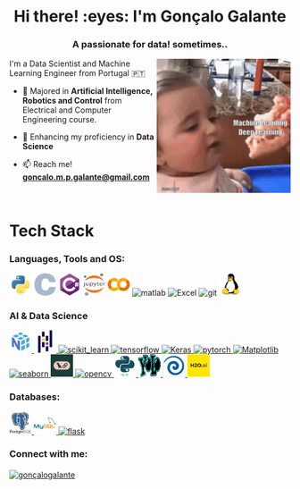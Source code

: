 <!--
**goncalogalante/goncalogalante** is a ✨ _special_ ✨ repository because its `README.md` (this file) appears on your GitHub profile.

Here are some ideas to get you started:

- 🔭 I’m currently working on ...
- 🌱 I’m currently learning ...
- 👯 I’m looking to collaborate on ...
- 🤔 I’m looking for help with ...
- 💬 Ask me about ...
- 📫 How to reach me: ...
- 😄 Pronouns: ...
- ⚡ Fun fact: ...
-->


<h1 align="center"> Hi there! :eyes: I'm Gonçalo Galante</h1>
<h3 align="center"> A passionate for data! sometimes.. </h3>

<img align="right" alt="Machine Learning" width="240" src="https://github.com/goncalogalante/goncalogalante/blob/main/machine-learning-baby-crying.gif">
<!--<img align ="right" alt="Coding" width="200" src="https://tenor.com/pt-BR/view/machine-learning-gif-26114644"> !-->

I'm a Data Scientist and Machine Learning Engineer from Portugal 🇵🇹

- 🤖 Majored in **Artificial Intelligence, Robotics and Control** from Electrical and Computer Engineering course.

- 🌱 Enhancing my proficiency in **Data Science**

- 📫 Reach me! **goncalo.m.p.galante@gmail.com**

<!--- ⚡ Fun fact: **dont know**!-->
<br>

# Tech Stack


<h3 align="left">Languages, Tools and OS:</h3>
<p align="left"> 

<img src="https://raw.githubusercontent.com/devicons/devicon/master/icons/python/python-original.svg" alt="python" width="40" height="40"/>
<img src="https://raw.githubusercontent.com/devicons/devicon/master/icons/c/c-original.svg" alt="c" width="40" height="40"/>
<img src="https://raw.githubusercontent.com/devicons/devicon/master/icons/csharp/csharp-original.svg" alt="csharp" width="40" height="40"/>
<img src="https://github.com/goncalogalante/goncalogalante/blob/main/jupter.png" alt="Jupyter" width="40" height="40"/>
<img src="https://github.com/goncalogalante/goncalogalante/blob/main/colab1.png" alt="Google Colab" width="40" height="40"/>
<img src="https://upload.wikimedia.org/wikipedia/commons/2/21/Matlab_Logo.png" alt="matlab" width="40" height="40"/>
<img src="https://github.com/sempostma/office365-icons/blob/master/svg/excel.svg" alt="Excel" width="40" height="40"/>
<img src="https://www.vectorlogo.zone/logos/git-scm/git-scm-icon.svg" alt="git" width="40" height="40"/>
<img src="https://raw.githubusercontent.com/devicons/devicon/master/icons/linux/linux-original.svg" alt="linux" width="40" height="40"/>


<h3 align="left"> AI & Data Science </h3>
<a href="https://numpy.org/" target="_blank" rel="noreferrer"> <img src="https://github.com/valohai/ml-logos/blob/master/numpy.svg" alt="NumPy" width="40" height="40"/> </a>
<a href="https://pandas.pydata.org/" target="_blank" rel="noreferrer"> <img src="https://raw.githubusercontent.com/devicons/devicon/2ae2a900d2f041da66e950e4d48052658d850630/icons/pandas/pandas-original.svg" alt="pandas" width="40" height="40"/>
<a href="https://scikit-learn.org/" target="_blank" rel="noreferrer"> <img src="https://upload.wikimedia.org/wikipedia/commons/0/05/Scikit_learn_logo_small.svg" alt="scikit_learn" width="40" height="40"/> </a>
<a href="https://www.tensorflow.org" target="_blank" rel="noreferrer"> <img src="https://www.vectorlogo.zone/logos/tensorflow/tensorflow-icon.svg" alt="tensorflow" width="40" height="40"/> </a>
<a href="https://keras.io/" target="_blank" rel="noreferrer"> <img src="https://github.com/valohai/ml-logos/blob/master/keras.svg" alt="Keras" width="40" height="40"/> </a>
<a href="https://pytorch.org/" target="_blank" rel="noreferrer"> <img src="https://www.vectorlogo.zone/logos/pytorch/pytorch-icon.svg" alt="pytorch" width="40" height="40"/> </a>
<a href="https://matplotlib.org/" target="_blank" rel="noreferrer"> <img src="https://github.com/valohai/ml-logos/blob/master/matplotlib.svg" alt="Matplotlib" width="40" height="40"/> </a>
<a href="https://seaborn.pydata.org/" target="_blank" rel="noreferrer"> <img src="https://seaborn.pydata.org/_images/logo-mark-lightbg.svg" alt="seaborn" width="40" height="40"/> </a>
<a href="https://www.langchain.com/" target="_blank" rel="noreferrer"> <img src="https://github.com/goncalogalante/goncalogalante/blob/main/langchain.jpg" alt="seaborn" width="40" height="40"/> </a>  
<a href="https://opencv.org/" target="_blank" rel="noreferrer"> <img src="https://www.vectorlogo.zone/logos/opencv/opencv-icon.svg" alt="opencv" width="40" height="40"/> </a>
<a href="https://www.nltk.org/" target="_blank" rel="noreferrer"> <img src="https://github.com/goncalogalante/goncalogalante/blob/main/nltk.png" alt="NLTK" width="40" height="40"/> </a>
<a href="https://pjreddie.com/darknet/yolo/" target="_blank" rel="noreferrer"> <img src="https://github.com/goncalogalante/goncalogalante/blob/main/yolo.png" alt="YOLO" width="40" height="40"/> </a>
<a href="https://www.hitachivantara.com/pentaho/pentaho-plus-platform/data-integration-analytics.html" target="_blank" rel="noreferrer"> <img src="https://github.com/goncalogalante/goncalogalante/blob/main/pentaho.png" alt="Pentaho" width="40" height="40"/> </a>
<a href="https://h2o.ai/" target="_blank" rel="noreferrer"> <img src="https://github.com/goncalogalante/goncalogalante/blob/main/h2o.png" alt="H2O" width="40" height="40"/> </a>
</p>


<h3 align="left"> Databases:</h3>
<a href="https://www.postgresql.org" target="_blank" rel="noreferrer"> <img src="https://raw.githubusercontent.com/devicons/devicon/master/icons/postgresql/postgresql-original-wordmark.svg" alt="postgresql" width="40" height="40"/> </a>
<a href="https://www.mysql.com/" target="_blank" rel="noreferrer"> <img src="https://raw.githubusercontent.com/devicons/devicon/master/icons/mysql/mysql-original-wordmark.svg" alt="mysql" width="40" height="40"/> </a>
<a href="https://flask.palletsprojects.com/" target="_blank" rel="noreferrer"> <img src="https://www.vectorlogo.zone/logos/pocoo_flask/pocoo_flask-icon.svg" alt="flask" width="40" height="40"/> </a>

<h3 align="left">Connect with me:</h3>
<p align="left">
<a href="https://www.linkedin.com/in/gon%C3%A7alo-galante/" target="blank"><img align="center" src="https://raw.githubusercontent.com/rahuldkjain/github-profile-readme-generator/master/src/images/icons/Social/linked-in-alt.svg" alt="gonçalogalante" height="30" width="40" /></a>
</p>

<br>
<!--<p><img align="left" src="https://github-readme-stats.vercel.app/api/top-langs?username=goncalogalante&show_icons=true&locale=en&layout=compact" alt="goncalogalante" /></p>

<p>&nbsp;<img align="center" src="https://github-readme-stats.vercel.app/api?username=goncalogalante&show_icons=true&locale=en" alt="goncalogalante" /></p>

<p><img align="center" src="https://github-readme-streak-stats.herokuapp.com/?user=goncalogalante&" alt="goncalogalante" /></p>
